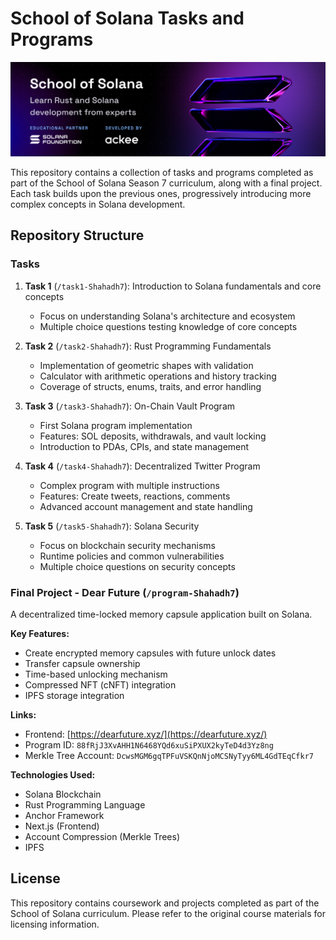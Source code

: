 # School of Solana Tasks and Programs

![School of Solana](https://github.com/Ackee-Blockchain/school-of-solana/blob/master/.banner/banner.png?raw=true)

This repository contains a collection of tasks and programs completed as part of the School of Solana Season 7 curriculum, along with a final project. Each task builds upon the previous ones, progressively introducing more complex concepts in Solana development.

## Repository Structure

### Tasks
1. **Task 1** (`/task1-Shahadh7`): Introduction to Solana fundamentals and core concepts
   - Focus on understanding Solana's architecture and ecosystem
   - Multiple choice questions testing knowledge of core concepts

2. **Task 2** (`/task2-Shahadh7`): Rust Programming Fundamentals
   - Implementation of geometric shapes with validation
   - Calculator with arithmetic operations and history tracking
   - Coverage of structs, enums, traits, and error handling

3. **Task 3** (`/task3-Shahadh7`): On-Chain Vault Program
   - First Solana program implementation
   - Features: SOL deposits, withdrawals, and vault locking
   - Introduction to PDAs, CPIs, and state management

4. **Task 4** (`/task4-Shahadh7`): Decentralized Twitter Program
   - Complex program with multiple instructions
   - Features: Create tweets, reactions, comments
   - Advanced account management and state handling

5. **Task 5** (`/task5-Shahadh7`): Solana Security
   - Focus on blockchain security mechanisms
   - Runtime policies and common vulnerabilities
   - Multiple choice questions on security concepts

### Final Project - Dear Future (`/program-Shahadh7`)
A decentralized time-locked memory capsule application built on Solana.

**Key Features:**
- Create encrypted memory capsules with future unlock dates
- Transfer capsule ownership
- Time-based unlocking mechanism
- Compressed NFT (cNFT) integration
- IPFS storage integration

**Links:**
- Frontend: [https://dearfuture.xyz/](https://dearfuture.xyz/)
- Program ID: `88fRjJ3XvAHH1N6468YQd6xuSiPXUX2kyTeD4d3Yz8ng`
- Merkle Tree Account: `DcwsMGM6gqTPFuVSKQnNjoMCSNyTyy6ML4GdTEqCfkr7`

**Technologies Used:**
- Solana Blockchain
- Rust Programming Language
- Anchor Framework
- Next.js (Frontend)
- Account Compression (Merkle Trees)
- IPFS

## License
This repository contains coursework and projects completed as part of the School of Solana curriculum. Please refer to the original course materials for licensing information.


